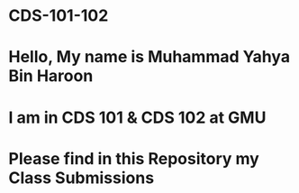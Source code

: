 # CDS-101-102
# Hello, My name is Muhammad Yahya Bin Haroon
# I am in CDS 101 & CDS 102 at GMU
# Please find in this Repository my Class Submissions
